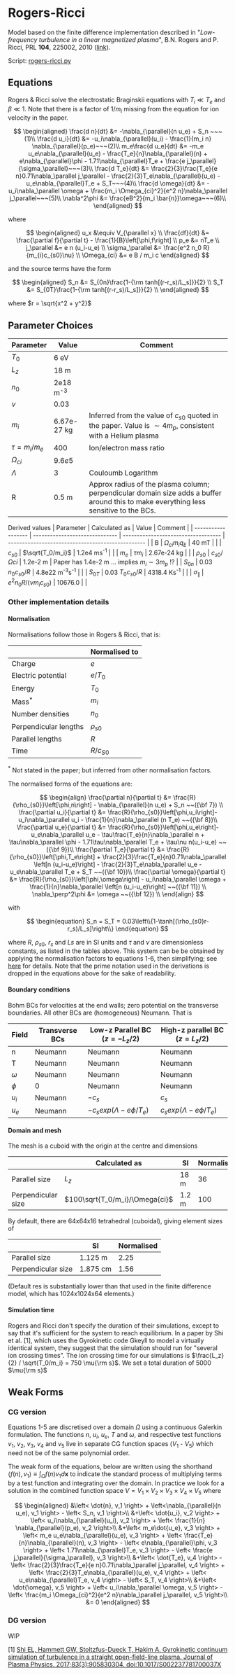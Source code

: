 # Rogers-Ricci

Model based on the finite difference implementation described in "*Low-frequency turbulence in a linear magnetized plasma*", B.N. Rogers and P. Ricci, PRL **104**, 225002, 2010 ([link](https://journals.aps.org/prl/abstract/10.1103/PhysRevLett.104.225002)).

Script: [rogers-ricci.py](../scripts/rogers-ricci.py)

## Equations

Rogers & Ricci solve the electrostatic Braginskii equations with $T_i \ll T_e$ and $\beta \ll 1$. Note that there is a factor of $1/m_i$ missing from the equation for ion velocity in the paper.

$$
\begin{aligned}
\frac{d n}{dt} &= -\nabla_{\parallel}(n u_e) + S_n ~~~(1)\\
\frac{d u_i}{dt} &= -u_i\nabla_{\parallel}(u_i) - \frac{1}{m_i n} \nabla_{\parallel}(p_e)~~~(2)\\
m_e\frac{d u_e}{dt} &= -m_e u_e\nabla_{\parallel}(u_e) - \frac{T_e}{n}\nabla_{\parallel}(n) + e\nabla_{\parallel}\phi - 1.71\nabla_{\parallel}T_e + \frac{e j_\parallel}{\sigma_\parallel}~~~(3)\\
\frac{d T_e}{dt} &= \frac{2}{3}\frac{T_e}{e n}0.71\nabla_\parallel j_\parallel - \frac{2}{3}T_e\nabla_{\parallel}(u_e) - u_e\nabla_{\parallel}T_e + S_T~~~(4)\\
\frac{d \omega}{dt} &= -u_i\nabla_\parallel \omega + \frac{m_i \Omega_{ci}^2}{e^2 n}\nabla_\parallel j_\parallel~~~(5)\\
\nabla^2\phi &= \frac{eB^2}{m_i \bar{n}}\omega~~~(6)\\
\end{aligned}
$$

where

$$
\begin{aligned}
u_x &\equiv V_{\parallel x} \\
\frac{df}{dt} &= \frac{\partial f}{\partial t} - \frac{1}{B}\left[\phi,f\right] \\
p_e &= nT_e \\
j_\parallel &= e n (u_i-u_e) \\
\sigma_\parallel &= \frac{e^2 n_0 R}{m_{i}c_{s0}\nu} \\
\Omega_{ci} &= e B / m_i c
\end{aligned}
$$

and the source terms have the form

$$
\begin{aligned}
S_n &= S_{0n}\frac{1-{\rm tanh[(r-r_s)/L_s]}}{2} \\
S_T &= S_{0T}\frac{1-{\rm tanh[(r-r_s)/L_s]}}{2} \\
\end{aligned}
$$

where $r = \sqrt{x^2 + y^2}$

## Parameter Choices

| Parameter      | Value               | Comment                                                                                                                               |
| -------------- | ------------------- | ------------------------------------------------------------------------------------------------------------------------------------- |
| $T_0$          | 6 eV                |                                                                                                                                       |
| $L_z$          | 18 m                |                                                                                                                                       |
| $n_0$          | 2e18 m<sup>-3</sup> |                                                                                                                                       |
| $\nu$          | 0.03                |                                                                                                                                       |
| $m_i$          | 6.67e-27 kg         | Inferred from the value of $c_{s0}$ quoted in the paper. Value is $\sim 4 m_p$, consistent with a Helium plasma                       |
| $\tau=m_i/m_e$ | 400                 | Ion/electron mass ratio                                                                                                               |
| $\Omega_{ci}$  | $9.6e5$             |                                                                                                                                       |
| $\Lambda$      | 3                   | Couloumb Logarithm                                                                                                                    |
| R              | 0.5 m               | Approx radius of the plasma column; perpendicular domain size adds a buffer around this to make everything less sensitive to the BCs. |

Derived values
| Parameter          | Calculated as                  | Value                               | Comment                                           |
| ------------------ | ------------------------------ | ----------------------------------- | ------------------------------------------------- |
| B                  | $\Omega_{ci} m_i q_E$          | 40 mT                               |                                                   |
| $c_{s0}$           | $\sqrt{T_0/m_i}$               | 1.2e4 ms<sup>-1</sup>               |                                                   |
| $m_e$              | $\tau m_i$                     | 2.67e-24 kg                         |                                                   |
| $\rho_{s0}$        | $c_{s0}/\Omega{ci}$            | 1.2e-2 m                            | Paper has 1.4e-2 m ... implies $m_i\sim 3 m_p$ !? |
| $S_{0n}$           | 0.03 $n_0 c_{s0}/R$            | 4.8e22 m<sup>-3</sup>s<sup>-1</sup> |                                                   |
| $S_{0T}$           | 0.03 $T_0 c_{s0} / R$          | 4318.4 Ks<sup>-1</sup>              |                                                   |
| $\sigma_\parallel$ | $e^2 n_0 R / (\nu m_i c_{s0})$ | 10676.0                             |                                                   |

### Other implementation details

#### Normalisation

Normalisations follow those in Rogers & Ricci, that is:

|                       | Normalised to |
| --------------------- | ------------- |
| Charge                | $e$           |
| Electric potential    | $e/T_0$       |
| Energy                | $T_0$         |
| Mass<sup>*</sup>      | $m_i$         |
| Number densities      | $n_0$         |
| Perpendicular lengths | $\rho_{s0}$   |
| Parallel lengths      | $R$           |
| Time                  | $R/c_{S0}$    |

<sup>*</sup> Not stated in the paper; but inferred from other normalisation factors.

The normalised forms of the equations are:

$$
\begin{align}
\frac{\partial n}{\partial t}   &= \frac{R}{\rho_{s0}}\left[\phi,n\right] - \nabla_{\parallel}(n u_e) + S_n  ~~({\bf 7}) \\
\frac{\partial u_i}{\partial t} &= \frac{R}{\rho_{s0}}\left[\phi,u_i\right]- u_i\nabla_\parallel u_i - \frac{1}{n}\nabla_\parallel (n T_e) ~~({\bf 8})\\
\frac{\partial u_e}{\partial t} &= \frac{R}{\rho_{s0}}\left[\phi,u_e\right]- u_e\nabla_\parallel u_e - \tau\frac{T_e}{n}\nabla_\parallel n + \tau\nabla_\parallel \phi - 1.71\tau\nabla_\parallel T_e + \tau\nu n(u_i-u_e)  ~~({\bf 9})\\
\frac{\partial T_e}{\partial t} &= \frac{R}{\rho_{s0}}\left[\phi,T_e\right] + \frac{2}{3}\frac{T_e}{n}0.71\nabla_\parallel \left[n (u_i-u_e)\right] - \frac{2}{3}T_e\nabla_\parallel u_e - u_e\nabla_\parallel T_e + S_T ~~({\bf 10})\\
\frac{\partial \omega}{\partial t} &= \frac{R}{\rho_{s0}}\left[\phi,\omega\right] - u_i\nabla_\parallel \omega + \frac{1}{n}\nabla_\parallel \left[n (u_i-u_e)\right] ~~({\bf 11}) \\
\nabla_\perp^2\phi &= \omega ~~({\bf 12}) \\
\end{align}
$$

with 

$$
\begin{equation}
S_n = S_T = 0.03\left\\{1-\tanh[(\rho_{s0}r-r_s)/L_s]\right\\}
\end{equation}
$$

where $R$, $\rho_{s0}$, $r_s$ and $Ls$ are in SI units and $\tau$ and $\nu$ are dimensionless constants, as listed in the tables above.
This system can be be obtained by applying the normalisation factors to equations 1-6, then simplifying; see [here](./details/rogers-ricci-3d-normalised.md) for details. Note that the prime notation used in the derivations is dropped in the equations above for the sake of readability.

#### Boundary conditions
Bohm BCs for velocities at the end walls; zero potential on the transverse boundaries. All other BCs are (homogeneous) Neumann.
That is

| Field    | Transverse BCs | Low-z Parallel BC ($z=-L_z/2$)  | High-z parallel BC ($z=L_z/2$) |
| -------- | -------------- | ------------------------------- | ------------------------------ |
| n        | Neumann        | Neumann                         | Neumann                        |
| T        | Neumann        | Neumann                         | Neumann                        |
| $\omega$ | Neumann        | Neumann                         | Neumann                        |
| $\phi$   | 0              | Neumann                         | Neumann                        |
| $u_i$    | Neumann        | $-c_s$                          | $c_s$                          |
| $u_e$    | Neumann        | $-c_s exp(\Lambda - e\phi/T_e)$ | $c_s exp(\Lambda - e\phi/T_e)$ |

#### Domain and mesh

The mesh is a cuboid with the origin at the centre and dimensions

|                    | Calculated as                  | SI    | Normalised |
| ------------------ | ------------------------------ | ----- | ---------- |
| Parallel size      | $L_z$                          | 18 m  | 36         |
| Perpendicular size | $100\sqrt{T_0/m_i}/\Omega{ci}$ | 1.2 m | 100        |

By default, there are 64x64x16 tetrahedral (cuboidal), giving element sizes of

|                    | SI       | Normalised |
| ------------------ | -------- | ---------- |
| Parallel size      | 1.125 m  | 2.25       |
| Perpendicular size | 1.875 cm | 1.56       |

(Default res is substantially lower than that used in the finite difference model, which has 1024x1024x64 elements.)

#### Simulation time

Rogers and Ricci don't specify the duration of their simulations, except to say that it's sufficient for the system to reach equilibrium.
In a paper by Shi et al. [1], which uses the Gyrokinetic code Gkeyll to model a virtually identical system, they suggest that the simulation should run for "several ion crossing times".
The ion crossing time for our simulations is $\frac{L_z}{2} / \sqrt{T_0/m_i} = 750 \mu{\rm s}$. We set a total duration of 5000 $\mu{\rm s}$

<!-- ## Example output

### CG version

<figure>
  <img src="media/a.gif" width="600">
  <figcaption></figcaption>
</figure>

### DG version

<figure>
  <img src="media/b.gif" width="600">
  <figcaption></figcaption>
</figure> -->

## Weak Forms

### CG version

Equations 1-5 are discretised over a domain $\Omega$ using a continuous Galerkin formulation.
The functions $n$, $u_i$, $u_e$, $T$ and $\omega$, and respective test functions $v_1$, $v_2$, $v_3$, $v_4$ and $v_5$ live in separate CG function spaces ($V_1$ - $V_5$) which need not be of the same polynomial order.

The weak form of the equations, below are written using the shorthand $\left< f(n), v_1 \right> \equiv \int_\Omega f(n) v_1 d\mathbf{x}$ to indicate the standard process of multiplying terms by a test function and integrating over the domain. In practice we look for a solution in the combined function space $V=V_1\times V_2\times V_3\times V_4\times V_5$ where

$$
\begin{aligned}
&\left< \dot{n}, v_1 \right> + \left<\nabla_{\parallel}(n u_e), v_1 \right> - \left< S_n, v_1 \right>\\
&+\left< \dot{u_i}, v_2 \right> + \left< u_i\nabla_{\parallel}(u_i), v_2 \right> + \left< \frac{1}{n} \nabla_{\parallel}(p_e), v_2 \right>\\
&+\left< m_e\dot{u_e}, v_3 \right> + \left< m_e u_e\nabla_{\parallel}(u_e), v_3 \right> + \left< \frac{T_e}{n}\nabla_{\parallel}(n), v_3 \right> - \left< e\nabla_{\parallel}\phi, v_3 \right> + \left< 1.71\nabla_{\parallel}T_e, v_3 \right> - \left< \frac{e j_\parallel}{\sigma_\parallel}, v_3 \right>\\
&+\left< \dot{T_e}, v_4 \right> - \left< \frac{2}{3}\frac{T_e}{e n}0.71\nabla_\parallel j_\parallel, v_4 \right> + \left< \frac{2}{3}T_e\nabla_{\parallel}(u_e), v_4 \right> + \left< u_e\nabla_{\parallel}T_e, v_4 \right> - \left< S_T, v_4 \right>\\
&+\left< \dot{\omega}, v_5 \right> + \left< u_i\nabla_\parallel \omega, v_5 \right> - \left< \frac{m_i \Omega_{ci}^2}{e^2 n}\nabla_\parallel j_\parallel, v_5 \right>\\
&= 0
\end{aligned}
$$

### DG version

WIP



\[1\] [Shi EL, Hammett GW, Stoltzfus-Dueck T, Hakim A. Gyrokinetic continuum simulation of turbulence in a straight open-field-line plasma. Journal of Plasma Physics. 2017;83(3):905830304. doi:10.1017/S002237781700037X](https://www.cambridge.org/core/journals/journal-of-plasma-physics/article/gyrokinetic-continuum-simulation-of-turbulence-in-a-straight-openfieldline-plasma/7E4273E83115F9ED55EDA393190D756F)